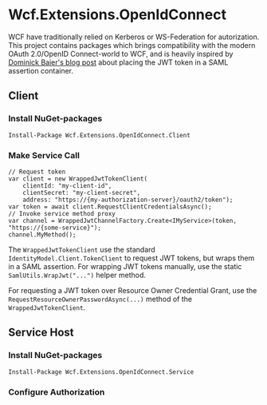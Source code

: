 # Wcf.Extensions.OpenIdConnect

WCF have traditionally relied on Kerberos or WS-Federation for autorization. This project contains packages which brings compatibility with the modern OAuth 2.0/OpenID Connect-world to WCF, and is heavily inspired by [Dominick Baier's blog post](https://leastprivilege.com/2015/07/02/give-your-wcf-security-architecture-a-makeover-with-identityserver3/) about placing the JWT token in a SAML assertion container.

## Client

### Install NuGet-packages

```
Install-Package Wcf.Extensions.OpenIdConnect.Client
```

### Make Service Call

```
// Request token
var client = new WrappedJwtTokenClient(
    clientId: "my-client-id",
    clientSecret: "my-client-secret",
    address: "https://{my-authorization-server}/oauth2/token");
var token = await client.RequestClientCredentialsAsync();
// Invoke service method proxy
var channel = WrappedJwtChannelFactory.Create<IMyService>(token, "https://{some-service}");
channel.MyMethod();
```

The `WrappedJwtTokenClient` use the standard `IdentityModel.Client.TokenClient` to request JWT tokens, but wraps them in a SAML assertion. For wrapping JWT tokens manually, use the static `SamlUtils.WrapJwt("...")` helper method.

For requesting a JWT token over Resource Owner Credential Grant, use the `RequestResourceOwnerPasswordAsync(...)` method of the `WrappedJwtTokenClient`.

## Service Host

### Install NuGet-packages

```
Install-Package Wcf.Extensions.OpenIdConnect.Service
```

### Configure Authorization


